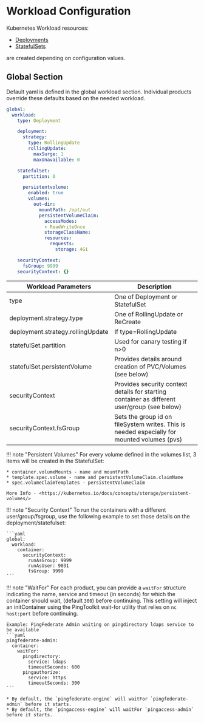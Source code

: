 # Workload Configuration

Kubernetes Workload resources:

* [Deployments](https://kubernetes.io/docs/concepts/workloads/controllers/deployment/)
* [StatefulSets](https://kubernetes.io/docs/concepts/workloads/controllers/statefulset/)

are created depending on configuration values.

## Global Section

Default yaml is defined in the global workload section.
Individual products override these defaults based on the needed workload.

```yaml
global:
  workload:
    type: Deployment

    deployment:
      strategy:
        type: RollingUpdate
        rollingUpdate:
          maxSurge: 1
          maxUnavailable: 0

    statefulSet:
      partition: 0

      persistentvolume:
        enabled: true
        volumes:
          out-dir:
            mountPath: /opt/out
            persistentVolumeClaim:
              accessModes:
              - ReadWriteOnce
              storageClassName:
              resources:
                requests:
                  storage: 4Gi

    securityContext:
      fsGroup: 9999
    securityContext: {}
```

| Workload Parameters               | Description                                                                                  |
| --------------------------------- | -------------------------------------------------------------------------------------------- |
| type                              | One of Deployment or StatefulSet                                                             |
| deployment.strategy.type          | One of RollingUpdate or ReCreate                                                             |
| deployment.strategy.rollingUpdate | If type=RollingUpdate                                                                        |
| statefulSet.partition             | Used for canary testing if n>0                                                               |
| statefulSet.persistentVolume      | Provides details around creation of PVC/Volumes (see below)                                  |
| securityContext                   | Provides security context details for starting container as different user/group (see below) |
| securityContext.fsGroup           | Sets the group id on fileSystem writes.  This is needed especially for mounted volumes (pvs) |

!!! note "Persistent Volumes"
    For every volume defined in the volumes list, 3 items will be
    created in the StatefulSet:

    * container.volumeMounts - name and mountPath
    * template.spec.volume - name and persistentVolumeClaim.claimName
    * spec.volumeClaimTemplates - persistentVolumeClaim

    More Info - <https://kubernetes.io/docs/concepts/storage/persistent-volumes/>

!!! note "Security Context"
    To run the containers with a different user/group/fsgroup, use the following
    example to set those details on the deployment/statefulset:

    ```yaml
    global:
      workload:
        container:
          securityContext:
            runAsGroup: 9999
            runAsUser: 9031
            fsGroup: 9999
    ```

!!! note "WaitFor"
    For each product, you can provide a `waitFor` structure indicating the name, service
    and timeout (in seconds) for which the container should wait, (default `300`) before continuing.
    This setting will inject an initContainer using the PingToolkit wait-for utility that
    relies on `nc host:port` before continuing.

    Example: PingFederate Admin waiting on pingdirectory ldaps service to be available
    ```yaml
    pingfederate-admin:
      container:
        waitFor:
          pingdirectory:
            service: ldaps
            timeoutSeconds: 600
          pingauthorize:
            service: https
            timeoutSeconds: 300
    ```

    * By default, the `pingfederate-engine` will waitFor `pingfederate-admin` before it starts.
    * By default, the `pingaccess-engine` will waitFor `pingaccess-admin` before it starts.